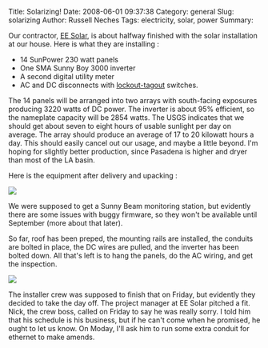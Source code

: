 Title: Solarizing!
Date: 2008-06-01 09:37:38
Category: general
Slug: solarizing
Author: Russell Neches
Tags: electricity, solar, power
Summary: 


Our contractor, [EE Solar](http://www.eesolar.com/), is about halfway
finished with the solar installation at our house. Here is what they are
installing :

-   14 SunPower 230 watt panels
-   One SMA Sunny Boy 3000 inverter
-   A second digital utility meter
-   AC and DC disconnects with [lockout-tagout](http://www.eesolar.com/)
    switches.

The 14 panels will be arranged into two arrays with south-facing
exposures producing 3220 watts of DC power. The inverter is about 95%
efficient, so the nameplate capacity will be 2854 watts. The USGS
indicates that we should get about seven to eight hours of usable
sunlight per day on average. The array should produce an average of 17
to 20 kilowatt hours a day. This should easily cancel out our usage, and
maybe a little beyond. I'm hoping for slightly better production, since
Pasadena is higher and dryer than most of the LA basin.

Here is the equipment after delivery and upacking :

![](http://vort.org/media/images/solar_pile.jpg)

We were supposed to get a Sunny Beam monitoring station, but evidently
there are some issues with buggy firmware, so they won't be available
until September (more about that later).

So far, roof has been preped, the mounting rails are installed, the
conduits are bolted in place, the DC wires are pulled, and the inverter
has been bolted down. All that's left is to hang the panels, do the AC
wiring, and get the inspection.

![](http://vort.org/media/images/solar_junction_box.jpg)

The installer crew was supposed to finish that on Friday, but evidently
they decided to take the day off. The project manager at EE Solar
pitched a fit. Nick, the crew boss, called on Friday to say he was
really sorry. I told him that his schedule is his business, but if he
can't come when he promised, he ought to let us know. On Moday, I'll ask
him to run some extra conduit for ethernet to make amends.
